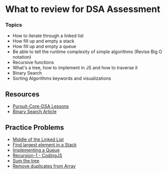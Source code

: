 # What to review for DSA Assessment

### Topics
* How to iterate through a linked list
* How fill up and empty a stack
* How fill up and empty a queue
* Be able to tell the runtime complexity of simple algorithms (Revise Big O notation)
* Recursive functions
* What's a tree, how to implement in JS and how to traverse it
* Binary Search
* Sorting Algorithms keywords and visualizations


## Resources
* [Pursuit-Core-DSA Lessons](https://github.com/joinpursuit/Pursuit-Core-DSA#lessons) 
* [Binary Search Article](https://medium.com/@jeffrey.allen.lewis/javascript-algorithms-explained-binary-search-25064b896470)

## Practice Problems
* [Middle of the Linked List](https://leetcode.com/problems/middle-of-the-linked-list/)
* [Find largest element in a Stack](https://github.com/joinpursuit/Pursuit-Core-DSA/blob/master/problems/StackProblems/LargestElementInStack.md)
* [Implementing a Queue](https://www.codewars.com/kata/55a9c0994cb7e284d500005e)
* [Recursion-1 - CodingJS](https://the-winter.github.io/codingjs/)
* [Sum the tree](https://www.codewars.com/kata/5800580f8f7ddaea13000025)
* [Remove duplicates from Array](https://github.com/joinpursuit/Pursuit-Core-DSA/blob/master/problems/ArrayProblems/RemoveDuplicates.md)
